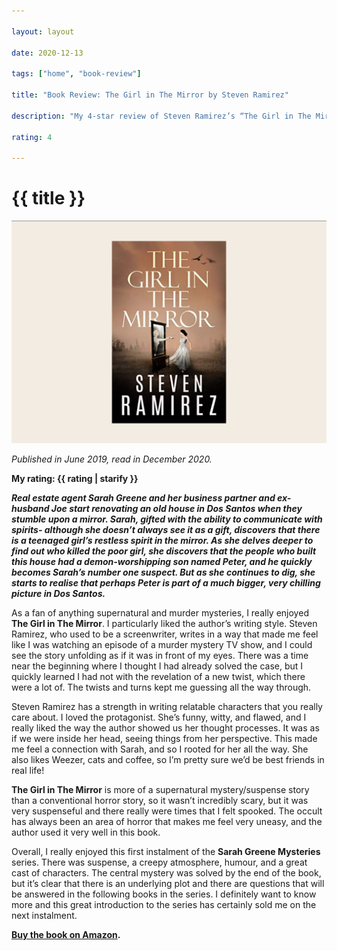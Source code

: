 ```yaml
---

layout: layout

date: 2020-12-13

tags: ["home", "book-review"]

title: "Book Review: The Girl in The Mirror by Steven Ramirez" 

description: "My 4-star review of Steven Ramirez’s “The Girl in The Mirror.”"

rating: 4

---
```


# {{ title }}

![](/images/the-girl-in-the-mirror.jpg)

*Published in June 2019, read in December 2020.*

**My rating: {{ rating | starify }}**


***Real estate agent Sarah Greene and her business partner and ex-husband Joe start renovating an old house in Dos Santos when they stumble upon a mirror. Sarah, gifted with the ability to communicate with spirits- although she doesn’t always see it as a gift, discovers that there is a teenaged girl’s restless spirit in the mirror. As she delves deeper to find out who killed the poor girl, she discovers that the people who built this house had a demon-worshipping son named Peter, and he quickly becomes Sarah’s number one suspect. But as she continues to dig, she starts to realise that perhaps Peter is part of a much bigger, very chilling picture in Dos Santos.***

As a fan of anything supernatural and murder mysteries, I really enjoyed **The Girl in The Mirror**. I particularly liked the author’s writing style. Steven Ramirez, who used to be a screenwriter, writes in a way that made me feel like I was watching an episode of a murder mystery TV show, and I could see the story unfolding as if it was in front of my eyes.
There was a time near the beginning where I thought I had already solved the case, but I quickly learned I had not with the revelation of a new twist, which there were a lot of. The twists and turns kept me guessing all the way through.

Steven Ramirez has a strength in writing relatable characters that you really care about. I loved the protagonist. She’s funny, witty, and flawed, and I really liked the way the author showed us her thought processes. It was as if we were inside her head, seeing things from her perspective. This made me feel a connection with Sarah, and so I rooted for her all the way. She also likes Weezer, cats and coffee, so I’m pretty sure we’d be best friends in real life!

**The Girl in The Mirror** is more of a supernatural mystery/suspense story than a conventional horror story, so it wasn’t incredibly scary, but it was very suspenseful and there really were times that I felt spooked. The occult has always been an area of horror that makes me feel very uneasy, and the author used it very well in this book.

Overall, I really enjoyed this first instalment of the **Sarah Greene Mysteries** series. There was suspense, a creepy atmosphere, humour, and a great cast of characters. The central mystery was solved by the end of the book, but it’s clear that there is an underlying plot and there are questions that will be answered in the following books in the series. I definitely want to know more and this great introduction to the series has certainly sold me on the next instalment.

**[Buy the book on Amazon](https://www.amazon.com/Girl-Mirror-Supernatural-Mystery-Mysteries-ebook/dp/B07PBQL4D8).**
